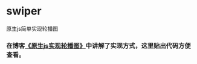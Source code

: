 # swiper
原生js简单实现轮播图

### 在博客[《原生js实现轮播图》](http://www.cnblogs.com/zhuzhenwei918/p/6416880.html)中讲解了实现方式，这里贴出代码方便查看。
